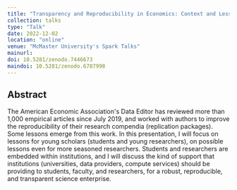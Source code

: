 ```yaml
---
title: "Transparency and Reproducibility in Economics: Context and Lessons learned from 1,000 papers"
collection: talks
type: "Talk"
date: 2022-12-02
location: "online"
venue: "McMaster University's Spark Talks"
mainurl: 
doi: 10.5281/zenodo.7446673
maindoi: 10.5281/zenodo.6787998
---
```


## Abstract

The American Economic Association's Data Editor has reviewed more than 1,000 empirical articles since July 2019, and worked with authors to improve the reproducibility of their research compendia (replication packages). Some lessons emerge from this work. In this presentation, I will focus on lessons for young scholars (students and young researchers), on possible lessons even for more seasoned researchers. Students and researchers are embedded within institutions, and I will discuss the kind of support that institutions (universities, data providers, compute services) should be providing to students, faculty, and researchers, for a robust, reproducible, and transparent science enterprise.